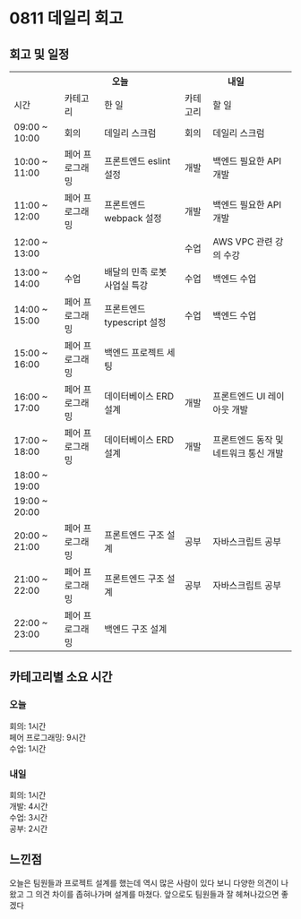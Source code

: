 
  # 0811 데일리 회고

  ## 회고 및 일정
  <table>
    <tr>
      <th></th>
      <th colspan="2">오늘</th>
      <th colspan="2">내일</th>
    </tr>
    <tr>
      <td>시간</td>
      <td>카테고리</td>
      <td>한 일</td>
      <td>카테고리</td>
      <td>할 일</td>
    </tr>
    <tr>
          <td>09:00 ~ 10:00</td>
          <td>회의</td>
          <td>데일리 스크럼</td>
          <td>회의</td>
          <td>데일리 스크럼</td>
        </tr><tr>
          <td>10:00 ~ 11:00</td>
          <td>페어 프로그래밍</td>
          <td>프론트엔드 eslint 설정</td>
          <td>개발</td>
          <td>백엔드 필요한 API 개발</td>
        </tr><tr>
          <td>11:00 ~ 12:00</td>
          <td>페어 프로그래밍</td>
          <td>프론트엔드 webpack 설정</td>
          <td>개발</td>
          <td>백엔드 필요한 API 개발</td>
        </tr><tr>
          <td>12:00 ~ 13:00</td>
          <td></td>
          <td></td>
          <td>수업</td>
          <td>AWS VPC 관련 강의 수강</td>
        </tr><tr>
          <td>13:00 ~ 14:00</td>
          <td>수업</td>
          <td>배달의 민족 로봇 사업실 특강</td>
          <td>수업</td>
          <td>백엔드 수업</td>
        </tr><tr>
          <td>14:00 ~ 15:00</td>
          <td>페어 프로그래밍</td>
          <td>프론트엔드 typescript 설정</td>
          <td>수업</td>
          <td>백엔드 수업</td>
        </tr><tr>
          <td>15:00 ~ 16:00</td>
          <td>페어 프로그래밍</td>
          <td>백엔드 프로젝트 세팅</td>
          <td></td>
          <td></td>
        </tr><tr>
          <td>16:00 ~ 17:00</td>
          <td>페어 프로그래밍</td>
          <td>데이터베이스 ERD 설계</td>
          <td>개발</td>
          <td>프론트엔드 UI 레이아웃 개발</td>
        </tr><tr>
          <td>17:00 ~ 18:00</td>
          <td>페어 프로그래밍</td>
          <td>데이터베이스 ERD 설계</td>
          <td>개발</td>
          <td>프론트엔드 동작 및 네트워크 통신 개발</td>
        </tr><tr>
          <td>18:00 ~ 19:00</td>
          <td></td>
          <td></td>
          <td></td>
          <td></td>
        </tr><tr>
          <td>19:00 ~ 20:00</td>
          <td></td>
          <td></td>
          <td></td>
          <td></td>
        </tr><tr>
          <td>20:00 ~ 21:00</td>
          <td>페어 프로그래밍</td>
          <td>프론트엔드 구조 설계</td>
          <td>공부</td>
          <td>자바스크립트 공부</td>
        </tr><tr>
          <td>21:00 ~ 22:00</td>
          <td>페어 프로그래밍</td>
          <td>프론트엔드 구조 설계</td>
          <td>공부</td>
          <td>자바스크립트 공부</td>
        </tr><tr>
          <td>22:00 ~ 23:00</td>
          <td>페어 프로그래밍</td>
          <td>백엔드 구조 설계</td>
          <td></td>
          <td></td>
        </tr>
  </table>

  ## 카테고리별 소요 시간

  ### 오늘
  회의: 1시간<br>페어 프로그래밍: 9시간<br>수업: 1시간

  ### 내일
  회의: 1시간<br>개발: 4시간<br>수업: 3시간<br>공부: 2시간

  ## 느낀점
  오늘은 팀원들과 프로젝트 설계를 했는데 역시 많은 사람이 있다 보니 다양한 의견이 나왔고 그 의견 차이를 좁혀나가며 설계를 마쳤다. 앞으로도 팀원들과 잘 헤쳐나갔으면 좋겠다

